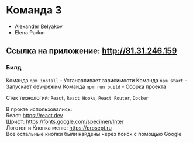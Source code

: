 # Команда 3
- Alexander Belyakov
- Elena Padun

## Ссылка на приложение: http://81.31.246.159

### Билд
  Команда `npm install` - Устанавливает зависимости
  Команда `npm start` - Запускает dev-режим
  Команда `npm run build` - Сборка проекта


Стек технологий: `React`, `React Hooks`, `React Router`, `Docker`

В прокте использовались:<br>
React: https://react.dev<br>
Шрифт: https://fonts.google.com/specimen/Inter<br>
Логотоп и Кнопка меню: https://prosept.ru <br>
Все остальные кнопки были найдены через поиск с помощью Google

